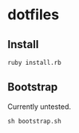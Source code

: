 # dotfiles

## Install

```
ruby install.rb
```

## Bootstrap

Currently untested.

```
sh bootstrap.sh
```
